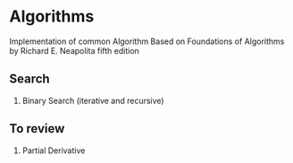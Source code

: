 # Algorithms
Implementation of common Algorithm
Based on Foundations of Algorithms by Richard E. Neapolita fifth edition
## Search
1) Binary Search (iterative and recursive)


## To review
1) Partial Derivative